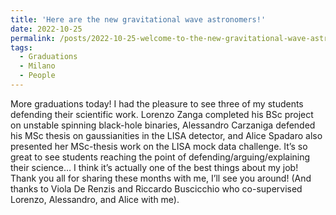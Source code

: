 ```yaml
---
title: 'Here are the new gravitational wave astronomers!'
date: 2022-10-25
permalink: /posts/2022-10-25-welcome-to-the-new-gravitational-wave-astronomers
tags:
  - Graduations
  - Milano
  - People
---
```


More graduations today! I had the pleasure to see three of my students defending their scientific work. Lorenzo Zanga completed his BSc project on unstable spinning black-hole binaries, Alessandro Carzaniga defended his MSc thesis on gaussianities in the LISA detector, and Alice Spadaro also presented her MSc-thesis work on the LISA mock data challenge. It’s so great to see students reaching the point of defending/arguing/explaining their science… I think it’s actually one of the best things about my job! Thank you all for sharing these months with me, I’ll see you around! (And thanks to Viola De Renzis and Riccardo Buscicchio who co-supervised Lorenzo, Alessandro, and Alice with me).

